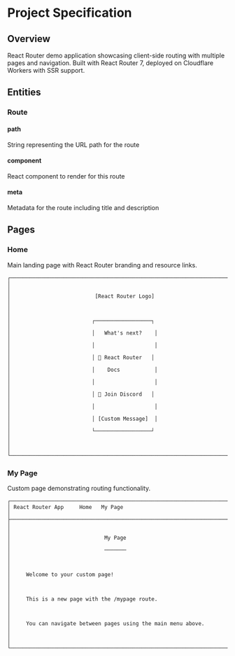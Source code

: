 # Project Specification

## Overview

React Router demo application showcasing client-side routing with multiple pages and navigation. Built with React Router 7, deployed on Cloudflare Workers with SSR support.

## Entities

### Route

#### path
String representing the URL path for the route

#### component
React component to render for this route

#### meta
Metadata for the route including title and description

## Pages

### Home

Main landing page with React Router branding and resource links.

```
┌────────────────────────────────────────────────────────────────────────────┐
│                                                                            │
│                           [React Router Logo]                              │
│                                                                            │
│                          ┌──────────────────┐                             │
│                          │   What's next?    │                             │
│                          │                   │                             │
│                          │ 📖 React Router   │                             │
│                          │    Docs           │                             │
│                          │                   │                             │
│                          │ 💬 Join Discord   │                             │
│                          │                   │                             │
│                          │ [Custom Message]  │                             │
│                          └──────────────────┘                             │
│                                                                            │
└────────────────────────────────────────────────────────────────────────────┘
```

### My Page

Custom page demonstrating routing functionality.

```
┌────────────────────────────────────────────────────────────────────────────┐
│ React Router App     Home   My Page                                       │
├────────────────────────────────────────────────────────────────────────────┤
│                                                                            │
│                              My Page                                       │
│                              ───────                                       │
│                                                                            │
│     Welcome to your custom page!                                           │
│                                                                            │
│     This is a new page with the /mypage route.                           │
│                                                                            │
│     You can navigate between pages using the main menu above.             │
│                                                                            │
└────────────────────────────────────────────────────────────────────────────┘
```

